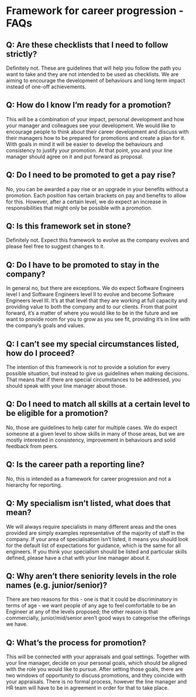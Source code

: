 # Framework for career progression - FAQs

## Q: Are these checklists that I need to follow strictly?

Definitely not. These are guidelines that will help you follow the path you want
to take and they are not intended to be used as checklists. We are aiming to
encourage the development of behaviours and long term impact instead of one-off
achievements.

## Q: How do I know I’m ready for a promotion?

This will be a combination of your impact, personal development and how your
manager and colleagues see your development. We would like to encourage people
to think about their career development and discuss with their managers how to
be prepared for promotions and create a plan for it. With goals in mind it will
be easier to develop the behaviours and consistency to justify your promotion.
At that point, you and your line manager should agree on it and put forward as
proposal.

## Q: Do I need to be promoted to get a pay rise?

No, you can be awarded a pay rise or an upgrade in your benefits without a
promotion. Each position has certain brackets on pay and benefits to allow for
this. However, after a certain level, we do expect an increase in
responsibilities that might only be possible with a promotion.

## Q: Is this framework set in stone?

Definitely not. Expect this framework to evolve as the company evolves and
please feel free to suggest changes to it.

## Q: Do I have to be promoted to stay in the company?

In general no, but there are exceptions. We do expect Software Engineers level I
and Software Engineers level II to evolve and become Software Engineers level
III. It’s at that level that they are working at full capacity and providing
value to both the company and to our clients. From that point forward, it’s a
matter of where you would like to be in the future and we want to provide room
for you to grow as you see fit, providing it’s in line with the company’s goals
 and values.

## Q: I can’t see my special circumstances listed, how do I proceed?

The intention of this framework is not to provide a solution for every possible
situation, but instead to give us guidelines when making decisions. That means
that if there are special circumstances to be addressed, you should speak with
your line manager about those.

## Q: Do I need to match all skills at a certain level to be eligible for a promotion?

No, those are guidelines to help cater for multiple cases. We do expect someone
at a given level to show skills in many of those areas, but we are mostly
interested in consistency, improvement in behaviours and solid feedback from
peers.

## Q: Is the career path a reporting line?

No, this is intended as a framework for career progression and not a hierarchy
for reporting.

## Q: My specialism isn’t listed, what does that mean?

We will always require specialists in many different areas and the ones
provided are simply examples representative of the majority of staff in the
company. If your area of specialisation isn’t listed, it means you should look
for the default list of expectations for guidance, which is the same for all
 engineers. If you think your specialism should be listed and particular skills
 defined, please have a chat with your line manager about it.

## Q: Why aren’t there seniority levels in the role names (e.g. junior/senior)?

There are two reasons for this - one is that it could be discriminatory in terms
of age - we want people of any age to feel comfortable to be an Engineer at any
of the levels proposed; the other reason is that commercially, junior/mid/senior
aren’t good ways to categorise the offerings we have.

## Q: What’s the process for promotion?

This will be connected with your appraisals and goal settings. Together with
your line manager, decide on your personal goals, which should be aligned with
the role you would like to pursue. After setting those goals, there are two
windows of opportunity to discuss promotions, and they coincide with your
appraisals. There is no formal process, however the line manager and HR team
will have to be in agreement in order for that to take place.
